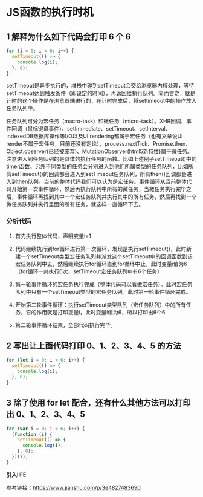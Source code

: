 # JS函数的执行时机

## 1 解释为什么如下代码会打印 6 个 6

```javascript
for (i = 0; i < 6; i++) {
  setTimeout(() => {
    console.log(i);
  }, 0);
}
```

setTimeout是异步执行的，堆栈中碰到setTimeout会交给浏览器内核处理，等待setTimeout达到触发条件（即设定的时间），再返回给执行队列。简而言之，就是计时的这个操作是在浏览器端进行的，在计时完成后，将settimeout中的操作放入任务队列中。

任务队列可分为宏任务（macro-task）和微任务（micro-task）。XHR回调、事件回调（鼠标键盘事件）、setImmediate、setTimeout、setInterval、indexedDB数据库操作等I/O以及UI
rendering都属于宏任务（也有文章说UI
render不属于宏任务，目前还没有定论），process.nextTick、Promise.then、Object.observer(已经被废弃)、MutationObserver(html5新特性)属于微任务。注意进入到任务队列的是具体的执行任务的函数。比如上述例子setTimeout()中的timer函数。另外不同类型的任务会分别进入到他们所属类型的任务队列，比如所有setTimeout()的回调都会进入到setTimeout任务队列，所有then()回调都会进入到then队列。当前的整体代码我们可以认为是宏任务。事件循环从当前整体代码开始第一次事件循环，然后再执行队列中所有的微任务，当微任务执行完毕之后，事件循环再找到其中一个宏任务队列并执行其中的所有任务，然后再找到一个微任务队列并执行里面的所有任务，就这样一直循环下去。

### 分析代码

1.  首先执行整体代码，声明变量i=1

2.  代码继续执行到for循环进行第一次循环，发现是执行setTimeout()，此时新建一个setTimeout类型宏任务队列并派发这个setTimeout中的回调函数到该宏任务队列中去，然后继续执行for循环直到for循环中止，此时变量i值为6（for循环一共执行6次，setTimeout宏任务队列中有6个任务）

3.  第一轮事件循环的宏任务执行完成（整体代码可以看做宏任务）。此时宏任务队列中只有一个setTimeout类型的宏任务队列。此时第一轮事件循环完成。

4.  开始第二轮事件循环：执行setTimeout类型队列（宏任务队列）中的所有任务，它的作用就是打印变量i，此时变量i值为6，所以打印出6个6

5.  第二轮事件循环结束，全部代码执行完毕。

## 2 写出让上面代码打印 0、1、2、3、4、5 的方法

```javascript
for (let i = 0; i < 6; i++) {
  setTimeout(() => {
    console.log(i);
  }, 0);
}
```

## 3 除了使用 for let 配合，还有什么其他方法可以打印出 0、1、2、3、4、5

```javascript
for (var i = 0; i < 6; i++) {
  (function (i) {
    setTimeout(() => {
      console.log(i);
    }, 0);
  })(i);
}
```

**引入IIFE**

参考链接：<https://www.jianshu.com/p/3e482748369d>
